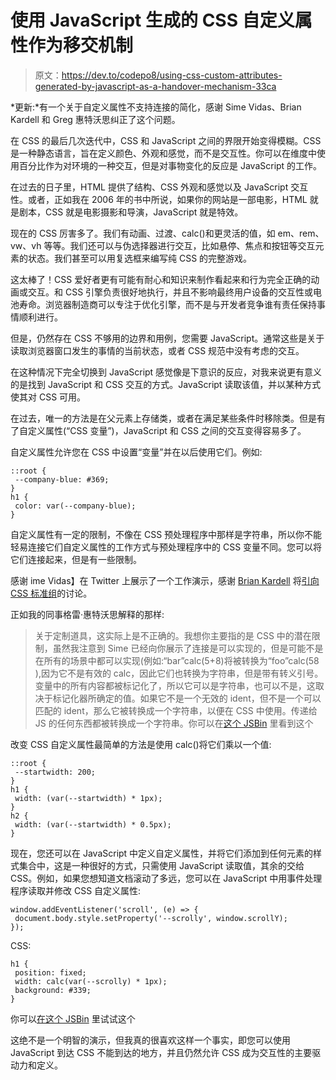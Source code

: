 # 使用 JavaScript 生成的 CSS 自定义属性作为移交机制

> 原文：<https://dev.to/codepo8/using-css-custom-attributes-generated-by-javascript-as-a-handover-mechanism-33ca>

*更新:*有一个关于自定义属性不支持连接的简化，感谢 Sime Vidas、Brian Kardell 和 Greg 惠特沃思纠正了这个问题。

在 CSS 的最后几次迭代中，CSS 和 JavaScript 之间的界限开始变得模糊。CSS 是一种静态语言，旨在定义颜色、外观和感觉，而不是交互性。你可以在维度中使用百分比作为对环境的一种交互，但是对事物变化的反应是 JavaScript 的工作。

在过去的日子里，HTML 提供了结构、CSS 外观和感觉以及 JavaScript 交互性。或者，正如我在 2006 年的书中所说，如果你的网站是一部电影，HTML 就是剧本，CSS 就是电影摄影和导演，JavaScript 就是特效。

现在的 CSS 厉害多了。我们有动画、过渡、calc()和更灵活的值，如 em、rem、vw、vh 等等。我们还可以与伪选择器进行交互，比如悬停、焦点和按钮等交互元素的状态。我们甚至可以用复选框来编写纯 CSS 的完整游戏。

这太棒了！CSS 爱好者更有可能有耐心和知识来制作看起来和行为完全正确的动画或交互。和 CSS 引擎负责很好地执行，并且不影响最终用户设备的交互性或电池寿命。浏览器制造商可以专注于优化引擎，而不是与开发者竞争谁有责任保持事情顺利进行。

但是，仍然存在 CSS 不够用的边界和用例，您需要 JavaScript。通常这些是关于读取浏览器窗口发生的事情的当前状态，或者 CSS 规范中没有考虑的交互。

在这种情况下完全切换到 JavaScript 感觉像是下意识的反应，对我来说更有意义的是找到 JavaScript 和 CSS 交互的方式。JavaScript 读取该值，并以某种方式使其对 CSS 可用。

在过去，唯一的方法是在父元素上存储类，或者在满足某些条件时移除类。但是有了自定义属性(“CSS 变量”)，JavaScript 和 CSS 之间的交互变得容易多了。

自定义属性允许您在 CSS 中设置“变量”并在以后使用它们。例如:

```
::root {
 --company-blue: #369;
}
h1 {
 color: var(--company-blue);
} 
```

自定义属性有一定的限制，不像在 CSS 预处理程序中那样是字符串，所以你不能轻易连接它们自定义属性的工作方式与预处理程序中的 CSS 变量不同。您可以将它们连接起来，但是有一些限制。

感谢 ime Vidas】在 Twitter 上展示了一个工作演示，感谢 [Brian Kardell](https://twitter.com/briankardell) 将[引向 CSS 标准组](https://github.com/w3c/csswg-drafts/issues/542)的讨论。

正如我的同事格雷·惠特沃思解释的那样:

> 关于定制道具，这实际上是不正确的。我想你主要指的是 CSS 中的潜在限制，虽然我注意到 Sime 已经向你展示了连接是可以实现的，但是可能不是在所有的场景中都可以实现(例如:“bar”calc(5+8)将被转换为“foo”calc(58 ),因为它不是有效的 calc，因此它们也转换为字符串，但是带有转义引号。变量中的所有内容都被标记化了，所以它可以是字符串，也可以不是，这取决于标记化器所确定的值。如果它不是一个无效的 ident，但不是一个可以匹配的 ident，那么它被转换成一个字符串，以便在 CSS 中使用。传递给 JS 的任何东西都被转换成一个字符串。你可以在[这个 JSBin](https://jsbin.com/dexepigico/edit?html,css,js,console,output) 里看到这个

改变 CSS 自定义属性最简单的方法是使用 calc()将它们乘以一个值:

```
::root {
 --startwidth: 200;
}
h1 {
 width: (var(--startwidth) * 1px);
}
h2 {
 width: (var(--startwidth) * 0.5px);
} 
```

现在，您还可以在 JavaScript 中定义自定义属性，并将它们添加到任何元素的样式集合中，这是一种很好的方式，只需使用 JavaScript 读取值，其余的交给 CSS。例如，如果您想知道文档滚动了多远，您可以在 JavaScript 中用事件处理程序读取并修改 CSS 自定义属性:

```
window.addEventListener('scroll', (e) => {
 document.body.style.setProperty('--scrolly', window.scrollY);
}); 
```

CSS:

```
h1 {
 position: fixed;
 width: calc(var(--scrolly) * 1px); 
 background: #339;
} 
```

你可以[在这个 JSBin](https://jsbin.com/siheyuc/5/edit?html,css,js,output) 里试试这个

这绝不是一个明智的演示，但我真的很喜欢这样一个事实，即您可以使用 JavaScript 到达 CSS 不能到达的地方，并且仍然允许 CSS 成为交互性的主要驱动力和定义。